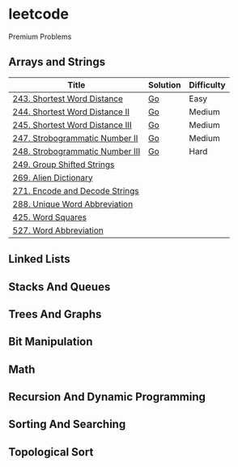 # leetcode 

Premium Problems

## Arrays and Strings

| Title | Solution | Difficulty |
| --- | --- | --- |
| [243. Shortest Word Distance](https://leetcode.com/problems/shortest-word-distance/) | [Go](https://github.com/lee-hen/leetcode/tree/main/shortest_distance) | Easy | 
| [244. Shortest Word Distance II](https://leetcode.com/problems/shortest-word-distance-ii/) | [Go](https://github.com/lee-hen/leetcode/tree/main/shortest_distance2) | Medium |
| [245. Shortest Word Distance III](https://leetcode.com/problems/shortest-word-distance-iii/) | [Go](https://github.com/lee-hen/leetcode/tree/main/shortest_distance3) | Medium |
| [247. Strobogrammatic Number II](https://leetcode.com/problems/strobogrammatic-number-ii/) | [Go](https://github.com/lee-hen/leetcode/tree/main/strobogrammatic_number2) | Medium |
| [248. Strobogrammatic Number III](https://leetcode.com/problems/strobogrammatic-number-iii/) | [Go](https://github.com/lee-hen/leetcode/tree/main/strobogrammatic_number3) | Hard |
| [249. Group Shifted Strings](https://leetcode.com/problems/group-shifted-strings/) | | |
| [269. Alien Dictionary](https://leetcode.com/problems/alien-dictionary/) | | |
| [271. Encode and Decode Strings](https://leetcode.com/problems/encode-and-decode-strings/) | | |
| [288. Unique Word Abbreviation](https://leetcode.com/problems/unique-word-abbreviation/) | | |
| [425. Word Squares](https://leetcode.com/problems/word-squares/) | | |
| [527. Word Abbreviation](https://leetcode.com/problems/word-abbreviation/) | | |

## Linked Lists

## Stacks And Queues

## Trees And Graphs

## Bit Manipulation

## Math

## Recursion And Dynamic Programming

## Sorting And Searching

## Topological Sort
